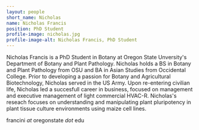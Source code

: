 ```yaml
---
layout: people
short_name: Nicholas
name: Nicholas Francis
position: PhD Student
profile-image: nicholas.jpg
profile-image-alt: Nicholas Francis, PhD Student
---
```

Nicholas Francis is a PhD Student in Botany at Oregon State Unversity's Department of Botany and Plant Pathology. Nicholas holds a BS in Botany and Plant Pathology from OSU and BA in Asian Studies from Occidental College. Prior to developing a passion for Botany and Agricultural Biotechnology, Nicholas served in the US Army. Upon re-entering civilian life, Nicholas led a succesfull career in business, focused on management and executive management of light commercial HVAC-R. Nicholas's reseach focuses on understanding and manipulating plant pluripotency in plant tissue culture environments using maize cell lines.

francini *at* oregonstate *dot* edu
